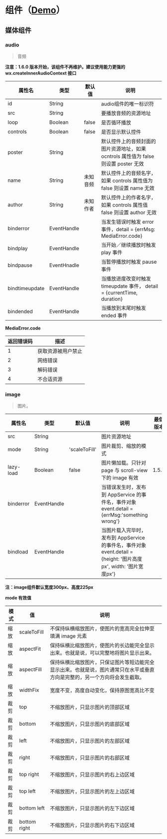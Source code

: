 # 组件（[Demo](https://github.com/hewq/wechat-miniprograms/tree/master/html)）

## 媒体组件

### audio

> 音频

**注意：1.6.0 版本开始，该组件不再维护。建议使用能力更强的 wx.createInnerAudioContext 接口**

| 属性名         | 类型        | 默认值   | 说明                                                         |
| -------------- | ----------- | -------- | ------------------------------------------------------------ |
| id             | String      |          | audio组件的唯一标识符                                        |
| src            | String      |          | 要播放音频的资源地址                                         |
| loop           | Boolean     | false    | 是否循环播放                                                 |
| controls       | Boolean     | false    | 是否显示默认控件                                             |
| poster         | String      |          | 默认控件上的音频封面的图片资源地址，如果 ocntrols 属性值为 false 则设置 poster 无效 |
| name           | String      | 未知音频 | 默认控件上的音频名字，如果 controls 属性值为 false 则设置 name 无效 |
| author         | String      | 未知作者 | 默认控件上的作者名字，如果 controls 属性值 false 则设置 author 无效 |
| binderror      | EventHandle |          | 当发生错误时触发 error 事件，detail = {errMsg: MediaError.code} |
| bindplay       | EventHandle |          | 当开始／继续播放时触发 play 事件                             |
| bindpause      | EventHnadle |          | 当暂停播放时触发 pause 事件                                  |
| bindtimeupdate | EventHandle |          | 当播放进度改变时触发 timeupdate 事件， detail = {currentTime, duration} |
| bindended      | EventHandle |          | 当播放到末尾时触发 ended 事件                                |

**MediaError.code**

| 返回错误码 | 描述               |
| ---------- | ------------------ |
| 1          | 获取资源被用户禁止 |
| 2          | 网络错误           |
| 3          | 解码错误           |
| 4          | 不合适资源         |

### image

> 图片。

| 属性名    | 类型        | 默认值        | 说明                                                         | 最低版本 |
| --------- | ----------- | ------------- | ------------------------------------------------------------ | -------- |
| src       | String      |               | 图片资源地址                                                 |          |
| mode      | String      | 'scaleToFill' | 图片裁剪、缩放的模式                                         |          |
| lazy-load | Boolean     | false         | 图片懒加载。只针对 page 与 scroll-view 下的 image 有效       | 1.5.0    |
| binderror | EventHandle |               | 当错误发生时，发布到 AppService 的事件名，事件对象event.detail = {errMsg:'something wrong'} |          |
| bindload  | EventHandle |               | 当图片载入完毕时，发布到 AppService 的事件名，事件对象 event.detail = {height: '图片高度px', width: '图片宽度px'} |          |

**注：image组件默认宽度300px、高度225px**

**mode 有效值**

| 模式 | 值           | 说明                                                         |
| ---- | ------------ | ------------------------------------------------------------ |
| 缩放 | scaleToFill  | 不保持纵横缩放图片，使图片的宽高完全拉伸至填满 image 元素    |
| 缩放 | aspectFit    | 保持纵横比缩放图片，使图片的长边能完全显示出来。也就是说，可以完整地将图片显示出来。 |
| 缩放 | aspectFill   | 保持纵横比缩放图片，只保证图片等短边能完全显示出来。也就是说，图片通常只在水平或垂直方向是完整的，另一个方向将会发生截取。 |
| 缩放 | widthFix     | 宽度不变，高度自动变化，保持原图宽高比不变                   |
| 裁剪 | top          | 不缩放图片，只显示图片的顶部区域                             |
| 裁剪 | bottom       | 不缩放图片，只显示图片的底部区域                             |
| 裁剪 | left         | 不缩放图片，只显示图片的左部区域                             |
| 裁剪 | right        | 不缩放图片，只显示图片的右部区域                             |
| 裁剪 | top right    | 不缩放图片，只显示图片的右上边区域                           |
| 裁剪 | top left     | 不缩放图片，只显示图片的左上边区域                           |
| 裁剪 | bottom left  | 不缩放图片，只显示图片的左下边区域                           |
| 裁剪 | bottom right | 不缩放图片，只显示图片的右下边区域                           |

